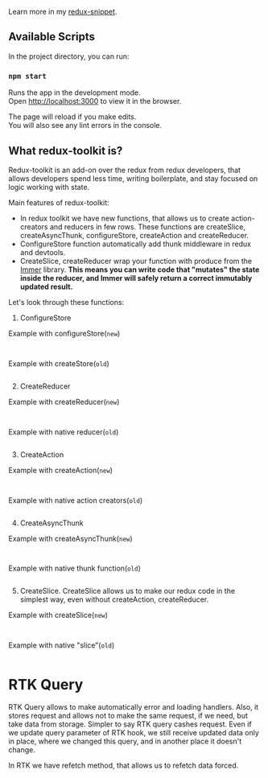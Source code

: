 Learn more in my [redux-snippet](https://github.com/ilichka/redux-snippet).

## Available Scripts

In the project directory, you can run:

### `npm start`

Runs the app in the development mode.\
Open [http://localhost:3000](http://localhost:3000) to view it in the browser.

The page will reload if you make edits.\
You will also see any lint errors in the console.

## What redux-toolkit is?

Redux-toolkit is an add-on over the redux from redux developers, that allows developers spend less time,
writing boilerplate, and stay focused on logic working with state.

Main features of redux-toolkit:

- In redux toolkit we have new functions, that allows us to create action-creators and reducers in few rows. 
These functions are createSlice, createAsyncThunk, configureStore, createAction and createReducer.
- ConfigureStore function automatically add thunk middleware in redux and devtools.
- CreateSlice, createReducer wrap your function with produce from the [Immer](https://www.npmjs.com/package/immer) library.
**This means you can write code that "mutates" the state inside the reducer, and Immer will safely return a correct
immutably updated result.**

Let's look through these functions: 

1. ConfigureStore

Example with configureStore(`new`)
```typescript
    
```

Example with createStore(`old`)
```typescript

```

2. CreateReducer

Example with createReducer(`new`)
```typescript
    
```

Example with native reducer(`old`)
```typescript

```

3. CreateAction

Example with createAction(`new`)
```typescript
    
```

Example with native action creators(`old`)
```typescript

```

4. CreateAsyncThunk

Example with createAsyncThunk(`new`)
```typescript
    
```

Example with native thunk function(`old`)
```typescript

```

5. CreateSlice. CreateSlice allows us to make our redux code in the simplest way, even without createAction, createReducer.

Example with createSlice(`new`)
```typescript
    
```

Example with native "slice"(`old`)
```typescript

```

# RTK Query 

RTK Query allows to make automatically error and loading handlers. Also, it stores request
and allows not to make the same request, if we need, but take data from storage. Simpler to say
RTK query cashes request. Even if we update query parameter of RTK hook, we still 
receive updated data only in place, where we changed this query, and in another place
it doesn't change. 

In RTK we have refetch method, that allows us to refetch data forced.